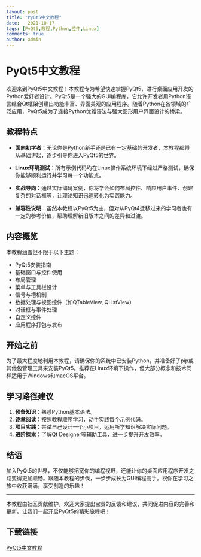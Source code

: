 ```yaml
---
layout: post
title: "PyQt5中文教程"
date:   2021-10-17
tags: [PyQt5,教程,Python,控件,Linux]
comments: true
author: admin
---
```

# PyQt5中文教程

欢迎来到PyQt5中文教程！本教程专为希望快速掌握PyQt5，进行桌面应用开发的Python爱好者设计。PyQt5是一个强大的GUI编程库，它允许开发者用Python语言结合Qt框架创建出功能丰富、界面美观的应用程序。随着Python在各领域的广泛应用，PyQt5成为了连接Python优雅语法与强大图形用户界面设计的桥梁。

## 教程特点

- **面向初学者**：无论你是Python新手还是已有一定基础的开发者，本教程都将从基础讲起，逐步引导你进入PyQt5的世界。
  
- **Linux环境测试**：所有示例代码均在Linux操作系统环境下经过严格测试，确保你能够顺利运行并学习每一个功能点。

- **实战导向**：通过实际编码案例，你将学会如何布局控件、响应用户事件、创建复杂的对话框等，让理论知识迅速转化为实践能力。

- **兼容性说明**：虽然本教程以PyQt5为主，但对从PyQt4迁移过来的学习者也有一定的参考价值，帮助理解新旧版本之间的差异和过渡。

## 内容概览

本教程涵盖但不限于以下主题：
- PyQt5安装指南
- 基础窗口与控件使用
- 布局管理
- 菜单与工具栏设计
- 信号与槽机制
- 数据处理与视图控件（如QTableView, QListView）
- 对话框与事件处理
- 自定义控件
- 应用程序打包与发布

## 开始之前

为了最大程度地利用本教程，请确保你的系统中已安装Python，并准备好了pip或其他包管理工具来安装PyQt5。推荐在Linux环境下操作，但大部分概念和技术同样适用于Windows和macOS平台。

## 学习路径建议

1. **预备知识**：熟悉Python基本语法。
2. **逐章阅读**：按照教程顺序学习，动手实践每个示例代码。
3. **项目实践**：尝试自己设计一个小项目，运用所学知识解决实际问题。
4. **进阶探索**：了解Qt Designer等辅助工具，进一步提升开发效率。

## 结语

加入PyQt5的世界，不仅能够拓宽你的编程视野，还能让你的桌面应用程序开发之路变得更加顺畅。跟随本教程的步伐，一步步成长为GUI编程高手。祝你在学习之旅中收获满满，享受创造的乐趣！

---

本教程由社区贡献维护，欢迎大家提出宝贵的反馈和建议，共同促进内容的完善和更新。让我们一起开启PyQt5的精彩旅程吧！

## 下载链接

[PyQt5中文教程](https://pan.quark.cn/s/ee840f78f6b5)